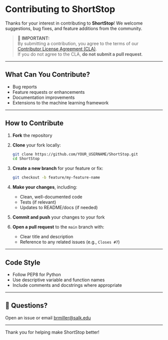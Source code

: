 # Contributing to ShortStop

Thanks for your interest in contributing to **ShortStop**! We welcome suggestions, bug fixes, and feature additions from the community.

> 🚨 **IMPORTANT:**  
> By submitting a contribution, you agree to the terms of our [Contributor License Agreement (CLA)](CLA.md).  
> If you do not agree to the CLA, **do not submit a pull request**.

---

## What Can You Contribute?

- Bug reports
- Feature requests or enhancements
- Documentation improvements
- Extensions to the machine learning framework

---

## How to Contribute

1. **Fork** the repository  
2. **Clone** your fork locally:  
   ```bash
   git clone https://github.com/YOUR_USERNAME/ShortStop.git
   cd ShortStop
   ```
3. **Create a new branch** for your feature or fix:  
   ```bash
   git checkout -b feature/my-feature-name
   ```
4. **Make your changes**, including:
   - Clean, well-documented code
   - Tests (if relevant)
   - Updates to README/docs (if needed)

5. **Commit and push** your changes to your fork  
6. **Open a pull request** to the `main` branch with:
   - Clear title and description
   - Reference to any related issues (e.g., `Closes #7`)

---

## Code Style

- Follow PEP8 for Python
- Use descriptive variable and function names
- Include comments and docstrings where appropriate

---

## 💬 Questions?

Open an issue or email [brmiller@salk.edu](mailto:brmiller@salk.edu)

---

Thank you for helping make ShortStop better!
